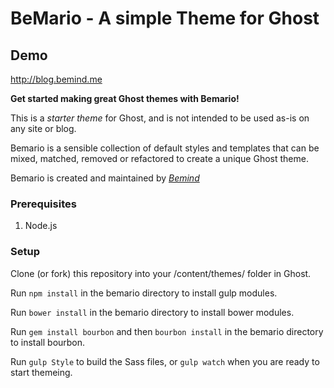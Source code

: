 # BeMario - A simple Theme for Ghost

## Demo

http://blog.bemind.me

**Get started making great Ghost themes with Bemario!**

This is a *starter theme* for Ghost, and is not intended to be used as-is on any site or blog.

Bemario is a sensible collection of default styles and templates that can be mixed, matched, removed or refactored to create a unique Ghost theme.

Bemario is created and maintained by *[Bemind](http://bemind.me)*

### Prerequisites

1. Node.js

### Setup

Clone (or fork) this repository into your /content/themes/ folder in Ghost.

Run `npm install` in the bemario directory to install gulp modules.

Run `bower install` in the bemario directory to install bower modules.

Run `gem install bourbon` and then `bourbon install` in the bemario directory to install bourbon.

Run `gulp Style` to build the Sass files, or `gulp watch` when you are ready to start themeing.

